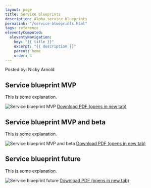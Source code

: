 ```yaml
---
layout: page
title: Service blueprints
description: Alpha service blueprints
permalink: "/service-blueprints.html"
tags: reference
eleventyComputed:
  eleventyNavigation:
    key: "{{ title }}"
    excerpt: "{{ description }}"
    parent: home
    order: 4
---
```


Posted by: Nicky Arnold

## Service blueprint MVP
This is some explanation.

![Service blueprint MVP](service-blueprint-mvp.png "Service blueprint MVP")
<a href="/documents/service-blueprint-mvp.pdf" target="_blank">Download PDF (opens in new tab)</a>


## Service blueprint MVP and beta
This is some explanation.

![Service blueprint MVP and beta](service-blueprint-mvp-and-beta.png "Service blueprint MVP and beta")
<a href="/documents/service-blueprint-mvp-and-beta.pdf" target="_blank">Download PDF (opens in new tab)</a>


## Service blueprint future
This is some explanation.  

![Service blueprint future](service-blueprint-future.png "Service blueprint future")
<a href="/documents/service-blueprint-future.pdf" target="_blank">Download PDF (opens in new tab)</a>
